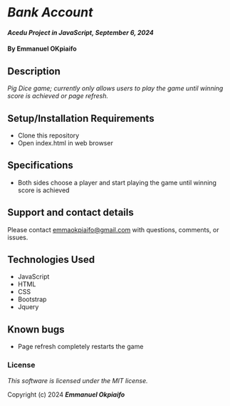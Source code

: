 # _Bank Account_

#### _Acedu Project in JavaScript, September 6, 2024_

#### By Emmanuel OKpiaifo

## Description

_Pig Dice game; currently only allows users to play the game until winning score is achieved or page refresh._

## Setup/Installation Requirements

* Clone this repository
* Open index.html in web browser

## Specifications

* Both sides choose a player and start playing the game until winning score is achieved
 
 ## Support and contact details

Please contact emmaokpiaifo@gmail.com with questions, comments, or issues.

## Technologies Used

* JavaScript
* HTML
* CSS
* Bootstrap
* Jquery

## Known bugs
* Page refresh completely restarts the game

### License

*This software is licensed under the MIT license.*

Copyright (c) 2024 **_Emmanuel Okpiaifo_**